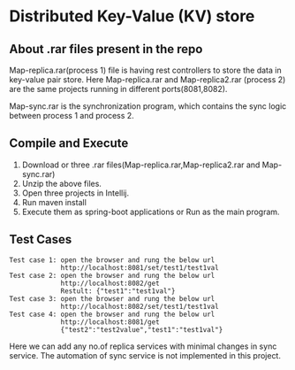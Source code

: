 # Distributed Key-Value (KV) store



## About .rar files present in the repo

Map-replica.rar(process 1) file is having rest controllers to store the data in key-value pair store. Here Map-replica.rar and Map-replica2.rar (process 2) are the same projects running in different ports(8081,8082).

Map-sync.rar is the synchronization program, which contains the sync logic between process 1 and process 2. 

## Compile and Execute

1. Download or three .rar files(Map-replica.rar,Map-replica2.rar and Map-sync.rar)
2. Unzip the above files.
3. Open three projects in Intellij.
4. Run maven install
5. Execute them as spring-boot applications or Run as the main program.

## Test Cases
 
```
Test case 1: open the browser and rung the below url
             http://localhost:8081/set/test1/test1val
Test case 2: open the browser and rung the below url
             http://localhost:8082/get
             Restult: {"test1":"test1val"}
Test case 3: open the browser and rung the below url
             http://localhost:8082/set/test1/test1val
Test case 4: open the browser and rung the below url
             http://localhost:8081/get
             {"test2":"test2value","test1":"test1val"}

```
Here we can add any no.of replica services with minimal changes in sync service. The automation of sync service is not implemented in this project.
